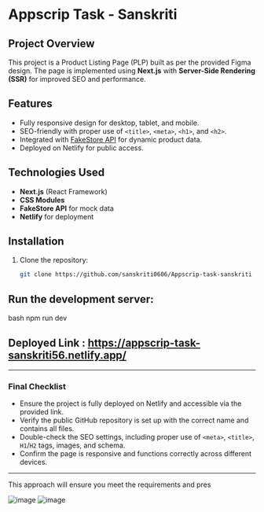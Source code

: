 # Appscrip Task - Sanskriti

## Project Overview
This project is a Product Listing Page (PLP) built as per the provided Figma design. The page is implemented using **Next.js** with **Server-Side Rendering (SSR)** for improved SEO and performance.

## Features
- Fully responsive design for desktop, tablet, and mobile.
- SEO-friendly with proper use of `<title>`, `<meta>`, `<h1>`, and `<h2>`.
- Integrated with [FakeStore API](https://fakestoreapi.com/) for dynamic product data.
- Deployed on Netlify for public access.

## Technologies Used
- **Next.js** (React Framework)
- **CSS Modules**
- **FakeStore API** for mock data
- **Netlify** for deployment

## Installation
1. Clone the repository:
   ```bash
   git clone https://github.com/sanskriti0606/Appscrip-task-sanskriti

## Run the development server:
bash
npm run dev

## Deployed Link : https://appscrip-task-sanskriti56.netlify.app/
---

###  **Final Checklist**
- Ensure the project is fully deployed on Netlify and accessible via the provided link.
- Verify the public GitHub repository is set up with the correct name and contains all files.
- Double-check the SEO settings, including proper use of `<meta>`, `<title>`, `H1`/`H2` tags, images, and schema.
- Confirm the page is responsive and functions correctly across different devices.

---

This approach will ensure you meet the requirements and pres
   
![image](https://github.com/user-attachments/assets/3a89b6a9-a344-41e4-91ee-f8f9c3ecd209)
![image](https://github.com/user-attachments/assets/c2c55195-5a00-4ee9-91bc-7f1401b7d2f2)

